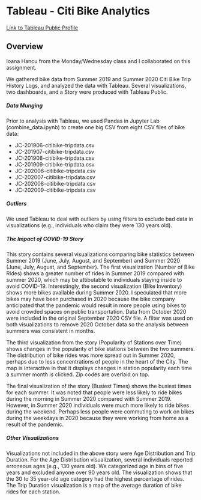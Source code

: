 # Tableau - Citi Bike Analytics

[Link to Tableau Public Profile](https://public.tableau.com/profile/david.fried8413#!/)

## Overview

Ioana Hancu from the Monday/Wednesday class and I collaborated on this assignment.

We gathered bike data from Summer 2019 and Summer 2020 Citi Bike Trip History Logs, and analyzed the data with Tableau. Several visualizations, two dashboards, and a Story were produced with Tableau Public.

##### Data Munging

Prior to analysis with Tableau, we used Pandas in Jupyter Lab (combine_data.ipynb) to create one big CSV from eight CSV files of bike data:

* JC-201906-citibike-tripdata.csv
* JC-201907-citibike-tripdata.csv
* JC-201908-citibike-tripdata.csv
* JC-201909-citibike-tripdata.csv
* JC-202006-citibike-tripdata.csv
* JC-202007-citibike-tripdata.csv
* JC-202008-citibike-tripdata.csv
* JC-202009-citibike-tripdata.csv

##### Outliers

We used Tableau to deal with outliers by using filters to exclude bad data in visualizations (e.g., individuals who claim they were 130 years old).

##### The Impact of COVID-19 Story

This story contains several visualizations comparing bike statistics between Summer 2019 (June, July, August, and September) and Summer 2020 (June, July, August, and September). The first visualization (Number of Bike Rides) shows a greater number of rides in Summer 2019 compared with summer 2020, which may be attibutable to individuals staying inside to avoid COVID-19. Interestingly, the second visualization (Bike Inventory) shows more bikes available during Summer 2020. I speculated that more bikes may have been purchased in 2020 because the bike company anticipated that the pandemic would result in more people using bikes to avoid crowded spaces on public transportation. Data from October 2020 were included in the original September 2020 CSV file. A filter was used on both visualizations to remove 2020 October data so the analysis between summers was consistent in months.

The third visualization from the story (Popularity of Stations over Time) shows changes in the popularity of bike stations between the two summers. The distribution of bike rides was more spread out in Summer 2020, perhaps due to less concentrations of people in the heart of the City. The map is interactive in that it displays changes in station popularity each time a summer month is clicked. Zip codes are overlaid on top.

The final visualization of the story (Busiest Times) shows the busiest times for each summer. It was noted that people were less likely to ride bikes during the morning in Summer 2020 compared with Summer 2019. However, in Summer 2020 individuals were much more likely to ride bikes during the weekend. Perhaps less people were commuting to work on bikes during the weekdays in 2020 because they were working from home as a result of the pandemic.

##### Other Visualizations

Visualizations not included in the above story were Age Distribution and Trip Duration. For the Age Distribution visualization, several individuals reported erroneous ages (e.g., 130 years old). We categorized age in bins of five years and excluded anyone over 90 years old. The visualization shows that the 30 to 35 year-old age category had the highest percentage of rides. The Trip Duration visualization is a map of the average duration of bike rides for each station.